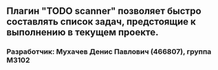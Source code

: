 ## Плагин "TODO scanner" позволяет быстро составлять список задач, предстоящие к выполнению в текущем проекте.

### Разработчик: Мухачев Денис Павлович (466807), группа M3102


